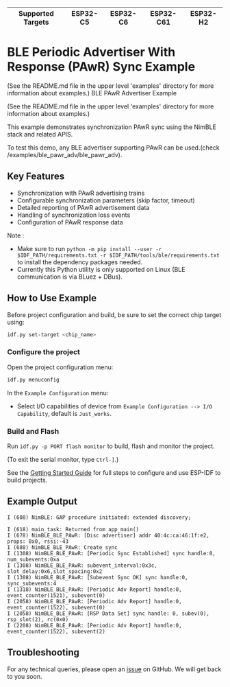 | Supported Targets | ESP32-C5 | ESP32-C6 | ESP32-C61 | ESP32-H2 |
| ----------------- | -------- | -------- | --------- | -------- |

# BLE Periodic Advertiser With Response (PAwR) Sync Example

(See the README.md file in the upper level 'examples' directory for more information about examples.)
 BLE PAwR Advertiser Example

(See the README.md file in the upper level 'examples' directory for more information about examples.)

This example demonstrates synchronization PAwR sync using the NimBLE stack and related APIS.

To test this demo, any BLE advertiser supporting PAwR can be used.(check /examples/ble_pawr_adv/ble_pawr_adv).

## Key Features
- Synchronization with PAwR advertising trains
- Configurable synchronization parameters (skip factor, timeout)
- Detailed reporting of PAwR advertisement data
- Handling of synchronization loss events
- Configuration of PAwR response data

Note :

* Make sure to run `python -m pip install --user -r $IDF_PATH/requirements.txt -r $IDF_PATH/tools/ble/requirements.txt` to install the dependency packages needed.
* Currently this Python utility is only supported on Linux (BLE communication is via BLuez + DBus).

## How to Use Example

Before project configuration and build, be sure to set the correct chip target using:

```bash
idf.py set-target <chip_name>
```

### Configure the project

Open the project configuration menu:

```bash
idf.py menuconfig
```

In the `Example Configuration` menu:

* Select I/O capabilities of device from `Example Configuration --> I/O Capability`, default is `Just_works`.

### Build and Flash

Run `idf.py -p PORT flash monitor` to build, flash and monitor the project.

(To exit the serial monitor, type ``Ctrl-]``.)

See the [Getting Started Guide](https://idf.espressif.com/) for full steps to configure and use ESP-IDF to build projects.

## Example Output
```
I (608) NimBLE: GAP procedure initiated: extended discovery;
 
I (618) main_task: Returned from app_main()
I (678) NimBLE_BLE_PAwR: [Disc advertiser] addr 40:4c:ca:46:1f:e2, props: 0x0, rssi:-43
I (688) NimBLE_BLE_PAwR: Create sync
I (1308) NimBLE_BLE_PAwR: [Periodic Sync Established] sync handle:0, num_subevents:0xa
I (1308) NimBLE_BLE_PAwR: subevent_interval:0x3c, slot_delay:0x6,slot_spacing:0x2
I (1308) NimBLE_BLE_PAwR: [Subevent Sync OK] sync handle:0, sync_subevents:4
I (1318) NimBLE_BLE_PAwR: [Periodic Adv Report] handle:0, event_counter(1521), subevent(0)
I (2058) NimBLE_BLE_PAwR: [Periodic Adv Report] handle:0, event_counter(1522), subevent(0)
I (2058) NimBLE_BLE_PAwR: [RSP Data Set] sync handle: 0, subev(0), rsp_slot(2), rc(0x0)
I (2208) NimBLE_BLE_PAwR: [Periodic Adv Report] handle:0, event_counter(1522), subevent(2)

```

## Troubleshooting

For any technical queries, please open an [issue](https://github.com/espressif/esp-idf/issues) on GitHub. We will get back to you soon.
